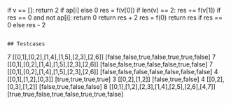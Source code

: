 if v == []:
return 2 if ap[i] else 0
res = f(v[0])
if len(v) == 2: res += f(v[1])
if res == 0 and not ap[i]: return 0
return res + 2
res = f(0)
return res if res == 0 else res - 2
```
​
## Testcases
```
7
[[0,1],[0,2],[1,4],[1,5],[2,3],[2,6]]
[false,false,true,false,true,true,false]
7
[[0,1],[0,2],[1,4],[1,5],[2,3],[2,6]]
[false,false,true,false,false,true,false]
7
[[0,1],[0,2],[1,4],[1,5],[2,3],[2,6]]
[false,false,false,false,false,false,false]
4
[[0,1],[1,2],[0,3]]
[true,true,true,true]
3
[[0,2],[1,2]]
[false,true,false]
4
[[0,2],[0,3],[1,2]]
[false,true,false,false]
8
[[0,1],[1,2],[2,3],[1,4],[2,5],[2,6],[4,7]]
[true,true,false,true,false,true,true,false]
```